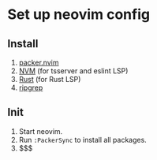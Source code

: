 # Set up neovim config

## Install

1. [packer.nvim](https://github.com/wbthomason/packer.nvim)
2. [NVM](https://github.com/nvm-sh/nvm) (for tsserver and eslint LSP)
3. [Rust](https://doc.rust-lang.org/cargo/getting-started/installation.html) (for Rust LSP)
4. [ripgrep](https://github.com/BurntSushi/ripgrep#installation)

## Init

1. Start neovim.
2. Run `:PackerSync` to install all packages.
3. $$$
